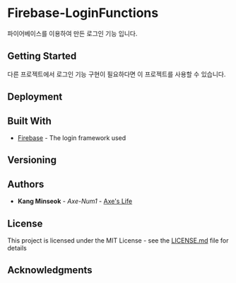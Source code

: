 # Firebase-LoginFunctions

파이어베이스를 이용하여 만든 로그인 기능 입니다.

## Getting Started

다른 프로젝트에서 로그인 기능 구현이 필요하다면 이 프로젝트를 사용할 수 있습니다.

## Deployment

## Built With

* [Firebase](https://firebase.google.com/?&gclid=Cj0KCQjwoqDtBRD-ARIsAL4pviClBagMFchiylPsW0mbn23HtPWgLjiTXemq6dYC8telVepxfJKnWtcaAnbtEALw_wcB) - The login framework used

## Versioning


## Authors

* **Kang Minseok** - *Axe-Num1* - [Axe's Life](https://axe-num1.tistory.com)

## License

This project is licensed under the MIT License - see the [LICENSE.md](https://github.com/Axe-Num1/Firebase-LoginFunctions/blob/master/LICENSE) file for details

## Acknowledgments
